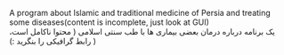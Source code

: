A program about Islamic and traditional medicine of Persia and treating some diseases(content is incomplete, just look at GUI)
<br/>
یک برنامه درباره درمان بعضی بیماری ها با طب سنتی اسلامی ( محتوا ناکامل است، رابط گرافیکی را بنگرید :) )
